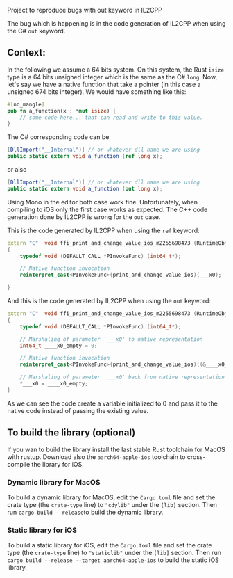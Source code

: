 Project to reproduce bugs with out keyword in IL2CPP

The bug which is happening is in the code generation of IL2CPP when using the C# ```out``` keyword.

## Context:

In the following we assume a 64 bits system. On this system, the Rust ```isize``` type is a 64 bits unsigned integer which is the same as the C# ```long```.
Now, let's say we have a native function that take a pointer (in this case a unsigned 674 bits integer).
We would have something like this:

```rust
#[no_mangle]
pub fn a_function(x : *mut isize) {
    // some code here... that can read and write to this value.
}
```

The C# corresponding code can be 

```csharp
[DllImport("__Internal")] // or whatever dll name we are using
public static extern void a_function (ref long x);
```

or also

```csharp
[DllImport("__Internal")] // or whatever dll name we are using
public static extern void a_function (out long x);
```

Using Mono in the editor both case work fine. Unfortunately, when compiling to iOS only the first case works as expected. The C++ code generation done by IL2CPP is wrong for the ```out``` case.

This is the code generated by IL2CPP when using the ```ref``` keyword:

```c++
extern "C"  void ffi_print_and_change_value_ios_m2255698473 (RuntimeObject * __this /* static, unused */, int64_t* ___x0, const RuntimeMethod* method)
{
	typedef void (DEFAULT_CALL *PInvokeFunc) (int64_t*);

	// Native function invocation
	reinterpret_cast<PInvokeFunc>(print_and_change_value_ios)(___x0);

}
```

And this is the code generated by IL2CPP when using the ```out``` keyword:

```c++
extern "C"  void ffi_print_and_change_value_ios_m2255698473 (RuntimeObject * __this /* static, unused */, int64_t* ___x0, const RuntimeMethod* method)
{
	typedef void (DEFAULT_CALL *PInvokeFunc) (int64_t*);

	// Marshaling of parameter '___x0' to native representation
	int64_t ____x0_empty = 0;

	// Native function invocation
	reinterpret_cast<PInvokeFunc>(print_and_change_value_ios)((&____x0_empty));

	// Marshaling of parameter '___x0' back from native representation
	*___x0 = ____x0_empty;
}
```

As we can see the code create a variable initialized to 0 and pass it to the native code instead of passing the existing value.

## To build the library (optional)

If you wan to build the library install the last stable Rust toolchain for MacOS with rustup. Download also the
```aarch64-apple-ios``` toolchain to cross-compile the library for iOS.

### Dynamic library for MacOS

To build a dynamic library for MacOS, edit the ```Cargo.toml``` file and set the crate type (the ```crate-type``` line) to ```"cdylib"``` under the ```[lib]``` section. Then run ```cargo build --release```to build the dynamic library.

### Static library for iOS

To build a static library for iOS, edit the ```Cargo.toml``` file and set the crate type (the ```crate-type``` line) to ```"staticlib"``` under the ```[lib]``` section. Then run ```cargo build --release --target aarch64-apple-ios``` to build the static iOS library.